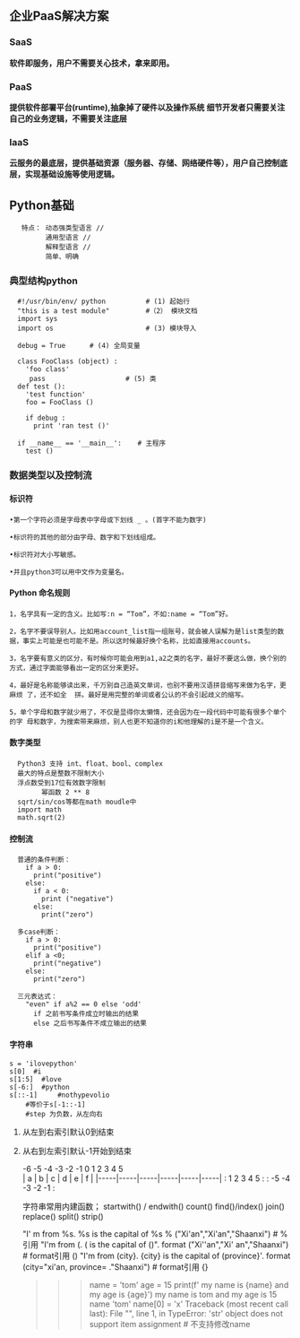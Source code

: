 ## 企业PaaS解决方案

### SaaS

**软件即服务，用户不需要关心技术，拿来即用。**

### PaaS

**提供软件部署平台(runtime),抽象掉了硬件以及操作系统**
**细节开发者只需要关注自己的业务逻辑，不需要关注底层**


### laaS

**云服务的最底层，提供基础资源（服务器、存储、网络硬件等），用户自己控制底层，实现基础设施等使用逻辑。**

### 

## Python基础

       特点： 动态强类型语言 //
             通用型语言 //
             解释型语言 //
             简单、明确
             
### 典型结构python
    
    
      #!/usr/bin/env/ python          # (1) 起始行
      "this is a test module"         #（2） 模块文档
      import sys   
      import os                       # (3) 模块导入
      
      debug = True      # (4) 全局变量
      
      class FooClass (object) :
        'foo class'
         pass                    # (5) 类
      def test ():
        'test function'
        foo = FooClass ()
        
        if debug :
          print 'ran test ()'
          
      if __name__ == '__main__':    # 主程序
        test ()
        
        
### 数据类型以及控制流

####  标识符

    •第一个字符必须是字母表中字母或下划线 _ 。(首字不能为数字) 

    •标识符的其他的部分由字母、数字和下划线组成。 

    •标识符对大小写敏感。

    •并且python3可以用中文作为变量名。
    
#### Python 命名规则
    
    1，名字具有一定的含义。比如写:n = “Tom”，不如:name = “Tom”好。 
    
    2，名字不要误导别人。比如用account_list指一组账号，就会被人误解为是list类型的数据，事实上可能是也可能不是。所以这时候最好换个名称，比如直接用accounts。 
    
    3，名字要有意义的区分，有时候你可能会用到a1,a2之类的名字，最好不要这么做，换个别的方式，通过字面能够看出一定的区分来更好。
    
    4，最好是名称能够读出来，千万别自己造英文单词，也别不要用汉语拼音缩写来做为名字，更麻烦 了，还不如全  拼。最好是用完整的单词或者公认的不会引起歧义的缩写。
    
    5，单个字母和数字就少用了，不仅是显得你太懒惰，还会因为在一段代码中可能有很多个单个的字 母和数字，为搜索带来麻烦，别人也更不知道你的i和他理解的i是不是一个含义。
    
    
#### 数字类型

      Python3 支持 int、float、bool、complex
      最大的特点是整数不限制大小
      浮点数受到17位有效数字限制
            幂函数 2 ** 8
      sqrt/sin/cos等都在math moudle中
      import math 
      math.sqrt(2)
      
#### 控制流
      
      普通的条件判断：
        if a > 0:
          print("positive")
        else:
          if a < 0:
            print ("negative")
          else:
            print("zero")
            
      多case判断：
        if a > 0:
          print("positive")
        elif a <0;
          print("negative")
        else:
          print("zero")
      
      三元表达式：
        "even" if a%2 == 0 else 'odd'
          if 之前书写条件成立时输出的结果
          else 之后书写条件不成立输出的结果
          
#### 字符串
    
    s = 'ilovepython'
    s[0]  #i
    s[1:5]  #love
    s[-6:]  #python
    s[::-1]     #nothypevolio
        #等价于s[-1::-1]
        #step 为负数，从左向右
1. 从左到右索引默认0到结束
2. 从右到左索引默认-1开始到结束


    -6   -5    -4    -3    -2    -1 
     0    1     2     3     4     5    
| a   | b   | c   | d   | e   | f   |
|-----|-----|-----|-----|-----|-----|
  :    1      2     3     4    5      :
  :    -5     -4    -3    -2    -1    :

    字符串常用内建函数；
        startwith() / endwith()
        count()
        find()/index()
        join()
        replace()
        split()
        strip()
  
    "I' m from %s. %s is the capital of %s % ("Xi'an","Xi'an","Shaanxi")     # %引用
    "I'm from (. ( is the capital of ()". format ("Xi''an","Xi' an","Shaanxi")  # format引用 ()
    "I'm from (city}. {city} is the capital of (province}'. format (city="xi'an, province= ."Shaanxi")  # format引用 {}

    >>> name = 'tom'
    >>> age = 15
    >>> print(f' my name is {name} and my age is {age}')
     my name is tom and my age is 15
    >>> name
    'tom'
    >>> name[0] = 'x'
    Traceback (most recent call last):
      File "<stdin>", line 1, in <module>
    TypeError: 'str' object does not support item assignment    # 不支持修改name
  